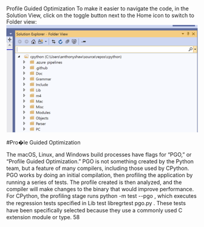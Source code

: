 Proﬁle Guided Optimization To make it easier to navigate the code, in the Solution View, click on the toggle button next to the Home icon to switch to Folder view: 
![page_58_2](images/page_58_2.png)
 
#Pro�le Guided Optimization 

 The macOS, Linux, and Windows build processes have flags for “PGO,” or “Proﬁle Guided Optimization.” PGO is not something created by the Python team, but a feature of many compilers, including those used by CPython. PGO works by doing an initial compilation, then proﬁling the application by running a series of tests. The proﬁle created is then analyzed, and the compiler will make changes to the binary that would improve performance. For CPython, the proﬁling stage runs  python -m test --pgo , which executes the regression tests speciﬁed in  Lib test libregrtest pgo.py . These tests have been speciﬁcally selected because they use a commonly used C extension module or type. 58